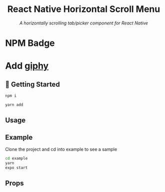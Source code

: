 <div align="center">
    <h1> React Native Horizontal Scroll Menu </h1>
    <p>
      <i>A horizontally scrolling tab/picker component for React Native</i>
    </p>
</div>

# NPM Badge

# Add [giphy](https://giphy.com/)

## 🏁 Getting Started

```bash
npm i
```

```bash
yarn add
```

## Usage

## Example

Clone the project and cd into example to see a sample

```bash
cd example
yarn
expo start
```

## Props